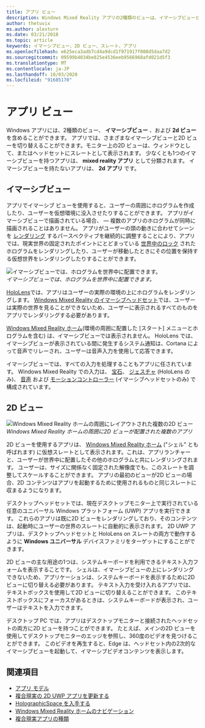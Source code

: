 ```yaml
---
title: アプリ ビュー
description: Windows Mixed Reality アプリの2種類のビューは、イマーシブビューと2D ビューです。
author: thetuvix
ms.author: alexturn
ms.date: 03/21/2018
ms.topic: article
keywords: イマーシブビュー、2D ビュー、スレート、アプリ
ms.openlocfilehash: e625eca3adb7cd4a9dcd1f971917f008d5daa7d2
ms.sourcegitcommit: 09599b4034be825e4536eeb9566968afd021d5f3
ms.translationtype: MT
ms.contentlocale: ja-JP
ms.lasthandoff: 10/03/2020
ms.locfileid: "91685170"
---
```

# <a name="app-views"></a>アプリ ビュー

Windows アプリには、2種類のビュー、 **イマーシブビュー** 、および **2d ビュー** を含めることができます。 アプリでは、さまざまなイマーシブビューと2D ビューを切り替えることができます。モニター上の2D ビューは、ウィンドウとして、またはヘッドセットにスレートとして表示されます。 少なくとも1つのイマーシブビューを持つアプリは、 **mixed reality アプリ** として分類されます。 イマーシブビューを持たないアプリは、 **2d アプリ** です。

## <a name="immersive-views"></a>イマーシブビュー

アプリでイマーシブ ビューを使用すると、ユーザーの周囲にホログラムを作成したり、ユーザーを仮想環境に没入させたりすることができます。 アプリがイマーシブビューで描画されている場合、 &mdash; 複数のアプリのホログラムが同時に描画されることはありません。 アプリがユーザーの頭の動きに合わせてシーンを [レンダリング](../develop/platform-capabilities-and-apis/rendering.md) するパースペクティブを継続的に調整することにより、アプリでは、現実世界の固定されたポイントにとどまっている [世界中のロック](coordinate-systems.md) されたホログラムをレンダリングしたり、ユーザーが移動したときにその位置を保持する仮想世界をレンダリングしたりすることができます。

![イマーシブビューでは、ホログラムを世界中に配置できます。](images/designoverview-940px.jpg)<br>
*イマーシブビューでは、ホログラムを世界中に配置できます。*

[HoloLens](https://docs.microsoft.com/hololens/hololens1-hardware)では、アプリはユーザーの実際の環境の上にホログラムをレンダリングします。 [Windows Mixed Reality のイマーシブヘッドセット](../discover/immersive-headset-hardware-details.md)では、ユーザーは実際の世界を見ることができないため、ユーザーに表示されるすべてのものをアプリでレンダリングする必要があります。

[Windows Mixed Reality ホーム](../discover/navigating-the-windows-mixed-reality-home.md)(環境の周囲に配置した [スタート] メニューとホログラムを含む) は、イマーシブビューでは表示されません。 HoloLens では、イマーシブビューが表示されている間に発生するシステム通知は、Cortana によって音声でリレーされ、ユーザーは音声入力を使用して応答できます。

イマーシブビューでは、すべての入力を処理することもアプリに任されています。 Windows Mixed Reality での入力は、 [宝石](gaze-and-commit.md)、 [ジェスチャ](gaze-and-commit.md#composite-gestures) (HoloLens のみ)、 [音声](voice-input.md) および [モーションコントローラー](motion-controllers.md) (イマーシブヘッドセットのみ) で構成されています。

## <a name="2d-views"></a>2D ビュー

![Windows Mixed Reality ホームの周囲にレイアウトされた複数の2D ビュー](images/teleportation-940px.png)<br>
*Windows Mixed Reality ホームの周囲に2D ビューが配置された複数のアプリ*

2D ビューを使用するアプリは、 [Windows Mixed Reality ホーム](../discover/navigating-the-windows-mixed-reality-home.md) ("シェル" とも呼ばれます) に仮想スレートとして表示されます。これは、アプリランチャーと、ユーザーが世界中に配置したその他のホログラムと共にレンダリングされます。 ユーザーは、サイズに関係なく固定された解像度でも、このスレートを調整してスケールすることができます。 アプリの最初のビューが2D ビューの場合、2D コンテンツはアプリを起動するために使用されるものと同じスレートに収まるようになります。

デスクトップヘッドセットでは、現在デスクトップモニター上で実行されている任意のユニバーサル Windows プラットフォーム (UWP) アプリを実行できます。 これらのアプリは既に2D ビューをレンダリングしており、そのコンテンツは、起動時にユーザーの世界のスレートに自動的に表示されます。 2D UWP アプリは、デスクトップヘッドセットと HoloLens on スレートの両方で動作するように **Windows ユニバーサル** デバイスファミリをターゲットにすることができます。

2D ビューの主な用途の1つは、システムキーボードを利用できるテキスト入力フォームを表示することです。 シェルは、イマーシブビューの上にレンダリングできないため、アプリケーションは、システムキーボードを表示するために2D ビューに切り替える必要があります。 テキスト入力を受け入れるアプリでは、テキストボックスを使用して2D ビューに切り替えることができます。 このテキストボックスにフォーカスがあるときは、システムキーボードが表示され、ユーザーはテキストを入力できます。

デスクトップ PC では、アプリはデスクトップモニターと接続されたヘッドセットの両方に2D ビューを持つことができます。 たとえば、メインの2D ビューを使用してデスクトップモニターのエッジを参照し、360度のビデオを見つけることができます。 このビデオを再生すると、Edge は、ヘッドセット内の2次的なイマーシブビューを起動して、イマーシブビデオコンテンツを表示します。

## <a name="see-also"></a>関連項目

* [アプリ モデル](app-model.md)
* [複合現実の 2D UWP アプリを更新する](../develop/porting-apps/building-2d-apps.md)
* [HolographicSpace を入手する](../develop/native/getting-a-holographicspace.md)
* [Windows Mixed Reality ホームのナビゲーション](../discover/navigating-the-windows-mixed-reality-home.md)
* [複合現実アプリの種類](types-of-mixed-reality-apps.md)

